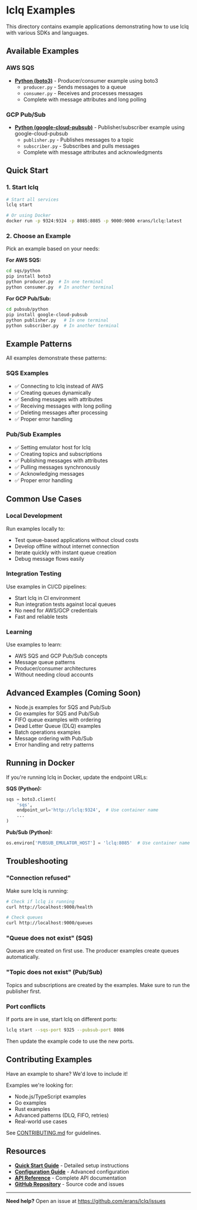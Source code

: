 # lclq Examples

This directory contains example applications demonstrating how to use lclq with various SDKs and languages.

## Available Examples

### AWS SQS

- **[Python (boto3)](sqs/python/)** - Producer/consumer example using boto3
  - `producer.py` - Sends messages to a queue
  - `consumer.py` - Receives and processes messages
  - Complete with message attributes and long polling

### GCP Pub/Sub

- **[Python (google-cloud-pubsub)](pubsub/python/)** - Publisher/subscriber example using google-cloud-pubsub
  - `publisher.py` - Publishes messages to a topic
  - `subscriber.py` - Subscribes and pulls messages
  - Complete with message attributes and acknowledgments

## Quick Start

### 1. Start lclq

```bash
# Start all services
lclq start

# Or using Docker
docker run -p 9324:9324 -p 8085:8085 -p 9000:9000 erans/lclq:latest
```

### 2. Choose an Example

Pick an example based on your needs:

**For AWS SQS:**
```bash
cd sqs/python
pip install boto3
python producer.py  # In one terminal
python consumer.py  # In another terminal
```

**For GCP Pub/Sub:**
```bash
cd pubsub/python
pip install google-cloud-pubsub
python publisher.py   # In one terminal
python subscriber.py  # In another terminal
```

## Example Patterns

All examples demonstrate these patterns:

### SQS Examples
- ✅ Connecting to lclq instead of AWS
- ✅ Creating queues dynamically
- ✅ Sending messages with attributes
- ✅ Receiving messages with long polling
- ✅ Deleting messages after processing
- ✅ Proper error handling

### Pub/Sub Examples
- ✅ Setting emulator host for lclq
- ✅ Creating topics and subscriptions
- ✅ Publishing messages with attributes
- ✅ Pulling messages synchronously
- ✅ Acknowledging messages
- ✅ Proper error handling

## Common Use Cases

### Local Development

Run examples locally to:
- Test queue-based applications without cloud costs
- Develop offline without internet connection
- Iterate quickly with instant queue creation
- Debug message flows easily

### Integration Testing

Use examples in CI/CD pipelines:
- Start lclq in CI environment
- Run integration tests against local queues
- No need for AWS/GCP credentials
- Fast and reliable tests

### Learning

Use examples to learn:
- AWS SQS and GCP Pub/Sub concepts
- Message queue patterns
- Producer/consumer architectures
- Without needing cloud accounts

## Advanced Examples (Coming Soon)

- Node.js examples for SQS and Pub/Sub
- Go examples for SQS and Pub/Sub
- FIFO queue examples with ordering
- Dead Letter Queue (DLQ) examples
- Batch operations examples
- Message ordering with Pub/Sub
- Error handling and retry patterns

## Running in Docker

If you're running lclq in Docker, update the endpoint URLs:

**SQS (Python):**
```python
sqs = boto3.client(
    'sqs',
    endpoint_url='http://lclq:9324',  # Use container name
    ...
)
```

**Pub/Sub (Python):**
```python
os.environ['PUBSUB_EMULATOR_HOST'] = 'lclq:8085'  # Use container name
```

## Troubleshooting

### "Connection refused"

Make sure lclq is running:
```bash
# Check if lclq is running
curl http://localhost:9000/health

# Check queues
curl http://localhost:9000/queues
```

### "Queue does not exist" (SQS)

Queues are created on first use. The producer examples create queues automatically.

### "Topic does not exist" (Pub/Sub)

Topics and subscriptions are created by the examples. Make sure to run the publisher first.

### Port conflicts

If ports are in use, start lclq on different ports:
```bash
lclq start --sqs-port 9325 --pubsub-port 8086
```

Then update the example code to use the new ports.

## Contributing Examples

Have an example to share? We'd love to include it!

Examples we're looking for:
- Node.js/TypeScript examples
- Go examples
- Rust examples
- Advanced patterns (DLQ, FIFO, retries)
- Real-world use cases

See [CONTRIBUTING.md](../CONTRIBUTING.md) for guidelines.

## Resources

- **[Quick Start Guide](../docs/quickstart.md)** - Detailed setup instructions
- **[Configuration Guide](../docs/configuration.md)** - Advanced configuration
- **[API Reference](../docs/api-reference.md)** - Complete API documentation
- **[GitHub Repository](https://github.com/erans/lclq)** - Source code and issues

---

**Need help?** Open an issue at https://github.com/erans/lclq/issues
